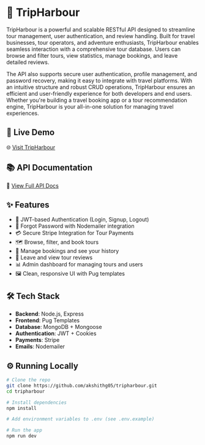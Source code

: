 # 🌊 TripHarbour

TripHarbour is a powerful and scalable RESTful API designed to streamline tour management, user authentication, and review handling. Built for travel businesses, tour operators, and adventure enthusiasts, TripHarbour enables seamless interaction with a comprehensive tour database. Users can browse and filter tours, view statistics, manage bookings, and leave detailed reviews.

The API also supports secure user authentication, profile management, and password recovery, making it easy to integrate with travel platforms. With an intuitive structure and robust CRUD operations, TripHarbour ensures an efficient and user-friendly experience for both developers and end users. Whether you're building a travel booking app or a tour recommendation engine, TripHarbour is your all-in-one solution for managing travel experiences.

## 🚀 Live Demo

🌐 [Visit TripHarbour](https://tripharbour.onrender.com/)

## 📚 API Documentation

📘 [View Full API Docs](https://documenter.getpostman.com/view/28453867/2sAYkAQ2Wx)

## ✨ Features

- 🔐 JWT-based Authentication (Login, Signup, Logout)
- 📧 Forgot Password with Nodemailer integration
- 💳 Secure Stripe Integration for Tour Payments
- 🗺️ Browse, filter, and book tours
- 📅 Manage bookings and see your history
- 📝 Leave and view tour reviews
- 📊 Admin dashboard for managing tours and users
- 🖼️ Clean, responsive UI with Pug templates

## 🛠 Tech Stack

- **Backend**: Node.js, Express
- **Frontend**: Pug Templates
- **Database**: MongoDB + Mongoose
- **Authentication**: JWT + Cookies
- **Payments**: Stripe
- **Emails**: Nodemailer

## ⚙️ Running Locally

```bash
# Clone the repo
git clone https://github.com/akshithg05/tripharbour.git
cd tripharbour

# Install dependencies
npm install

# Add environment variables to .env (see .env.example)

# Run the app
npm run dev
